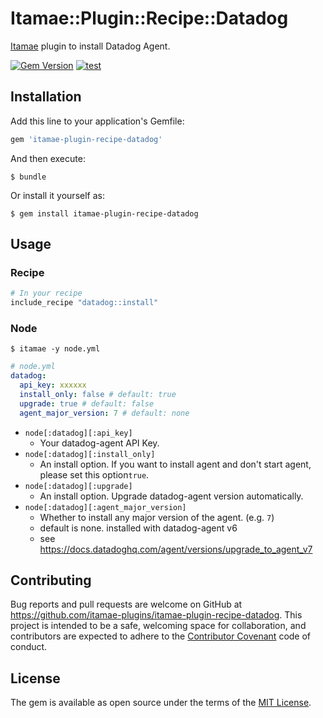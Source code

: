 # Itamae::Plugin::Recipe::Datadog

[Itamae](https://github.com/ryotarai/itamae) plugin to install Datadog Agent.

[![Gem Version](https://badge.fury.io/rb/itamae-plugin-recipe-datadog.svg)](https://badge.fury.io/rb/itamae-plugin-recipe-datadog)
[![test](https://github.com/itamae-plugins/itamae-plugin-recipe-datadog/actions/workflows/test.yml/badge.svg)](https://github.com/itamae-plugins/itamae-plugin-recipe-datadog/actions/workflows/test.yml)

## Installation

Add this line to your application's Gemfile:

```ruby
gem 'itamae-plugin-recipe-datadog'
```

And then execute:

    $ bundle

Or install it yourself as:

    $ gem install itamae-plugin-recipe-datadog

## Usage

### Recipe
```ruby
# In your recipe
include_recipe "datadog::install"
```

### Node
`$ itamae -y node.yml`

```yaml
# node.yml
datadog:
  api_key: xxxxxx
  install_only: false # default: true
  upgrade: true # default: false
  agent_major_version: 7 # default: none
```

- `node[:datadog][:api_key]`
  - Your datadog-agent API Key.
- `node[:datadog][:install_only]`
  - An install option. If you want to install agent and don't start agent, please set this option`true`.
- `node[:datadog][:upgrade]`
  - An install option. Upgrade datadog-agent version automatically.
- `node[:datadog][:agent_major_version]`
  - Whether to install any major version of the agent. (e.g. `7`)
  - default is none. installed with datadog-agent v6
  - see https://docs.datadoghq.com/agent/versions/upgrade_to_agent_v7

## Contributing

Bug reports and pull requests are welcome on GitHub at https://github.com/itamae-plugins/itamae-plugin-recipe-datadog. This project is intended to be a safe, welcoming space for collaboration, and contributors are expected to adhere to the [Contributor Covenant](http://contributor-covenant.org) code of conduct.


## License

The gem is available as open source under the terms of the [MIT License](http://opensource.org/licenses/MIT).

